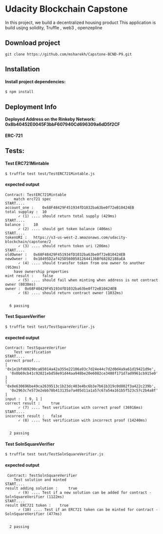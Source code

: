 # Udacity Blockchain Capstone


In this project, we build a decentralized housing product
This application is build usijng solidity, Truffle , web3 , openzepline

## Download project

```
git clone https://github.com/msharekh/Capstone-BCND-P9.git

```

## Installation

#### Install project dependencies:

```
$ npm install 

```

## Deployment Info

#### Deployed Address on the Rinkeby Network: 0x8b40452E0045F3bbF607940Cd696309a6dD5f2CF 

#### ERC-721  


## Tests:

#### Test ERC721Mintable

```
$ truffle test test/TestERC721Mintable.js 

```
#### expected output
```
Contract: TestERC721Mintable
    match erc721 spec
START....
account_one :	 0x68F48429F451934fD1032ba63be0f72eB10424EB
total supplay :	 10
      ✓ (1) .... should return total supply (429ms)
START....
balance :	 10
      ✓ (2) .... should get token balance (406ms)
START....
tokenURI :	 https://s3-us-west-2.amazonaws.com/udacity-blockchain/capstone/2
      ✓ (3) .... should return token uri (206ms)
START....
oldOwner :	 0x68F48429F451934fD1032ba63be0f72eB10424EB
newOwner :	 0x18495D2af425D56005812644136Bf68282188aEA
      ✓ (4) .... should transfer token from one owner to another (953ms)
    have ownership properties
mint result :	 false
      ✓ (5) .... should fail when minting when address is not contract owner (8030ms)
owner :	 0x68F48429F451934fD1032ba63be0f72eB10424EB
      ✓ (6) .... should return contract owner (1032ms)


  6 passing
```

#### Test SquareVerifier

```
$ truffle test test/TestSquareVerifier.js 

```
#### expected output
```
Contract: TestSquareVerifier
    Test verification
START....
correct proof...
[ '0x1e1bfd69290ca65014a42a355e22106a93c7d24e44c7d2d0d4a9a61d19421d9e',
  '0x0b69cb41c92021ebd58e91d44aa948be20e6082ce3488f171d7ad9961cb915e0' ]
[ '0x0e630696be49ca2639513c1b23dc403e4bc6b3e7b61b319c0d802f3a422c239b',
  '0x2963c7e573e2ebb78b413135a7a405d11a1a57c67a54a161b5f523c57c2b4a8f' ]
input :	 [ 9, 1 ]
correct result :	 true
      ✓ (7) .... Test verification with correct proof (36916ms)
START....
incorrect result :	 false
      ✓ (8) .... Test verification with incorrect proof (14240ms)


  2 passing
```

#### Test SolnSquareVerifier

```
$ truffle test test/TestSolnSquareVerifier.js 

```
#### expected output
```
 Contract: TestSolnSquareVerifier
    Test solution and minted
START....
result adding solution :	 true
      ✓ (9) .... Test if a new solution can be added for contract - SolnSquareVerifier (1122ms)
START....
result ERC721 token :	 true
      ✓ (10) .... Test if an ERC721 token can be minted for contract - SolnSquareVerifier (477ms)


  2 passing
```


